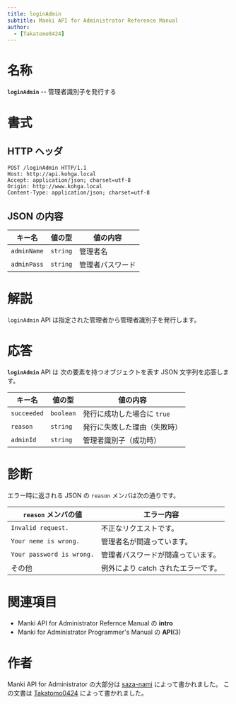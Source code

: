 ```yaml
---
title: loginAdmin
subtitle: Manki API for Administrator Reference Manual
author:
  - [Takatomo0424]
---
```


# 名称

**`loginAdmin`** -- 管理者識別子を発行する

# 書式

## HTTP ヘッダ

```http
POST /loginAdmin HTTP/1.1
Host: http://api.kohga.local
Accept: application/json; charset=utf-8
Origin: http://www.kohga.local
Content-Type: application/json; charset=utf-8
```

## JSON の内容

| キー名      | 値の型   | 値の内容         |
| ----------- | -------- | ---------------- |
| `adminName` | `string` | 管理者名         |
| `adminPass` | `string` | 管理者パスワード |

# 解説

`loginAdmin` API は指定された管理者から管理者識別子を発行します。

# 応答

**`loginAdmin`** API は
次の要素を持つオブジェクトを表す JSON 文字列を応答します。

| キー名      | 値の型    | 値の内容                     |
| ----------- | --------- | ---------------------------- |
| `succeeded` | `boolean` | 発行に成功した場合に `true`  |
| `reason`    | `string`  | 発行に失敗した理由（失敗時） |
| `adminId`   | `string`  | 管理者識別子（成功時）       |

# 診断

エラー時に返される JSON の `reason` メンバは次の通りです。

| `reason` メンバの値       | エラー内容                          |
| ------------------------- | ----------------------------------- |
| `Invalid request.`        | 不正なリクエストです。              |
| `Your neme is wrong.`     | 管理者名が間違っています。          |
| `Your password is wrong.` | 管理者パスワードが間違っています。  |
| その他                    | 例外により catch されたエラーです。 |

# 関連項目

- Manki API for Administrator Refernce Manual の **intro**
- Manki for Administrator Programmer's Manual の **API**(3)

# 作者

Manki API for Administrator の大部分は [saza-nami][saza-nami] によって書かれました。
この文書は [Takatomo0424][takatomo0424] によって書かれました。

[saza-nami]: https://github.com/saza-nami
[takatomo0424]: https://github.com/Takatomo0424
